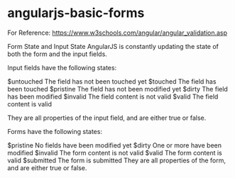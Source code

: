 # angularjs-basic-forms

For Reference: https://www.w3schools.com/angular/angular_validation.asp

Form State and Input State
AngularJS is constantly updating the state of both the form and the input fields.

Input fields have the following states:

$untouched The field has not been touched yet
$touched The field has been touched
$pristine The field has not been modified yet
$dirty The field has been modified
$invalid The field content is not valid
$valid The field content is valid

They are all properties of the input field, and are either true or false.

Forms have the following states:

$pristine No fields have been modified yet
$dirty One or more have been modified
$invalid The form content is not valid
$valid The form content is valid
$submitted The form is submitted
They are all properties of the form, and are either true or false.
